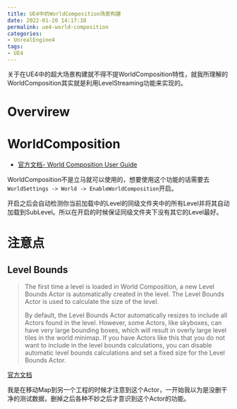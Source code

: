 ```yaml
---
title: UE4中的WorldComposition场景构建
date: 2022-01-20 14:17:18
permalink: ue4-world-composition
categories:
- UnrealEngine4
tags:
- UE4
---
```


关于在UE4中的超大场景构建就不得不提WorldComposition特性，就我所理解的WorldComposition其实就是利用LevelStreaming功能来实现的。

<!--more-->

# Overvirew

# WorldComposition
- [官方文档- World Composition User Guide](https://docs.unrealengine.com/4.26/en-US/BuildingWorlds/LevelStreaming/WorldBrowser/)

WorldComposition不是立马就可以使用的，想要使用这个功能的话需要去`WorldSettings -> World -> EnableWorldComposition`开启。

开启之后会自动检测你当前加载中的Level的同级文件夹中的所有Level并将其自动加载到SubLevel。所以在开启的时候保证同级文件夹下没有其它的Level最好。


# 注意点

## Level Bounds
> The first time a level is loaded in World Composition, a new Level Bounds Actor is automatically created in the level. The Level Bounds Actor is used to calculate the size of the level.
>
>By default, the Level Bounds Actor automatically resizes to include all Actors found in the level. However, some Actors, like skyboxes, can have very large bounding boxes, which will result in overly large level tiles in the world minimap. If you have Actors like this that you do not want to include in the level bounds calculations, you can disable automatic level bounds calculations and set a fixed size for the Level Bounds Actor.

[官方文档](https://docs.unrealengine.com/4.27/en-US/BuildingWorlds/LevelStreaming/WorldBrowser/#minimap)

我是在移动Map到另一个工程的时候才注意到这个Actor，一开始我以为是没删干净的测试数据，删掉之后各种不妙之后才意识到这个Actor的功能。
